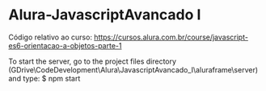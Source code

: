 # Alura-JavascriptAvancado I
Código relativo ao curso:
https://cursos.alura.com.br/course/javascript-es6-orientacao-a-objetos-parte-1

To start the server, go to the project files directory (GDrive\CodeDevelopment\Alura\JavascriptAvancado_I\aluraframe\server\) and type: $ npm start
